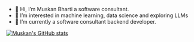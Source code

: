 - 👋 Hi, I’m Muskan Bharti a software consultant.
- 👀 I’m interested in machine learning, data science and exploring LLMs
- 🌱 I’m currently a software consultant backend developer.

  


[![Muskan's GitHub stats](https://github-readme-stats.vercel.app/api?username=muskan2212)](https://github.com/anuraghazra/github-readme-stats)
